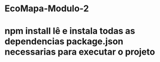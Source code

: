 # EcoMapa-Modulo-2

# npm install lê e instala todas as dependencias package.json necessarias para executar o projeto


